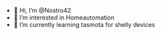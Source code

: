 - 👋 Hi, I’m @Nostro42
- 👀 I’m interested in Homeautomation
- 🌱 I’m currently learning tasmota for shelly devices
<!---
Nostro42/Nostro42 is a ✨ special ✨ repository because its `README.md` (this file) appears on your GitHub profile.
You can click the Preview link to take a look at your changes.
--->
